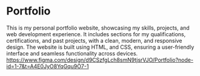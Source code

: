 # Portfolio
This is my personal portfolio website, showcasing my skills, projects, and web development experience. It includes sections for my qualifications, certifications, and past projects, with a clean, modern, and responsive design. The website is built using HTML, and CSS, ensuring a user-friendly interface and seamless functionality across devices.
https://www.figma.com/design/d9CSzfgLch8smN9tjsrVJO/Portfolio?node-id=1-7&t=A4E0JyO8YqGqu9O7-1
